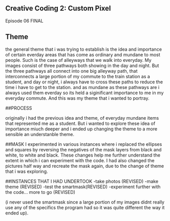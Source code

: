 ## Creative Coding 2: Custom Pixel

Episode 06 FINAL 

## Theme

the general theme that i was trying to establish is the idea and importance of certain everday areas that has come as ordinary and mundane to most people. Such is the case of alleyways that we walk into everyday. My images consist of three pathways both showing in the day and night. But the three pathways all connect into one big alleyway path, that interconnects a large portion of my commute to the train station as a student, and day or night, i always have to cross these paths to reduce the time i have to get to the station. and as mundane as these pathways are i always used them everday so its held a siginificant importance to me in my everyday commute. And this was my theme that i wanted to portray.

##PROCESS

originally i had the previous idea and theme, of everyday mundane items that represented me as a student. But i wanted to explore these idea of importance miuch deeper and i ended up changing the theme to a more sensible an understanble theme.

##MASK
I experimented in various instances where i replaced the ellipses and squares by reversing the negatives of the mask layers from black and white, to white and black. These changes help me further understand the extent in which i can experiment with the code. I had also changed the pictures half way and recreate the mask again, due to the change of theme that i was exploring.

##INSTANCES THAT I HAD UNDERTOOK
-take photos (REVISED)
-make theme (REVISED)
-test the smartmask(REVISED)
-experiment further with the code... more to go (REVISED)

(i never used the smartmask since a large portion of my images didnt really use any of the specifics the program had so it was quite different the way it ended up).

